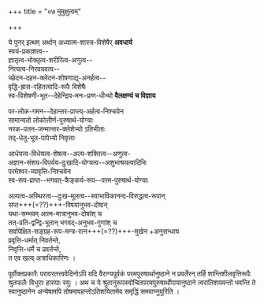 +++
title = "०७ मुमुक्षुत्वम्"

+++

ये पुनर् इत्थम् अर्थान् अध्यात्म-शास्त्र-विशेषैर् **अवधार्य**  
स्वयं-प्रकाशत्व--  
ज्ञातृत्व-भोक्तृत्व-शरीरित्व-अणुत्व--  
नित्यत्व-निरवयवत्व--  
च्छेदन-दहन-क्लेदन-शोषणाद्य्-अनर्हत्व--  
वृद्धि-ह्रास-रहितत्वादि-रूपैः विशेषैः  
स्व-विशेषणी-भूत--देहेन्द्रिय-मनः-प्राण-धीभ्यो **वैलक्षण्यं च विज्ञाय**  

पर-लोक-गमन--देहान्तर-प्राप्त्य्-अर्हत्व-निश्चयेन  
सामान्यतो लोकोत्तीर्ण-पुरुषार्थ-योग्याः  
नरक-पतन-जन्मान्तर-क्लेशेभ्यो ऽतिभीताः  
तद्-धेतु-भूत-पापेभ्यो निवृत्ताः  

आधेयत्व-विधेयत्व-शेषत्व--अल्प-शक्तित्व--अणुत्व-  
अज्ञान-संशय-विपर्यय-दुःखादि-योग्यत्व--अशुभाश्रयत्वादिभिः  
परमेश्वर-व्यावृत्ति-निश्चयेन  
स्व-रूप-प्राप्त--भगवत्-कैङ्कर्य-रूप--परम-पुरुषार्थ-योग्याः  

अल्पत्व-अस्थिरत्व--दुःख-मूलत्व--स्वाभाविकानन्द-विरुद्धत्व-रूपान्  
सप्त+++(=??)+++-विषयानुभव-दोषान्  
यथा-सम्भवम् आत्म-मात्रानुभव-दोषांश् च  
तत्-प्रति-द्वन्द्वि-भूतान् भगवद्-अनुभव-गुणांश् च  
सर्वापेक्षित-सङ्ग्रह-रूप-मन्त्र-रत्न+++(=??)+++-मुखेन +अनुसन्धाय  
प्रवृत्ति-धर्मात् निवर्तन्ते,  
निवृत्ति-धर्मे च प्रवर्तन्ते,  
त एव खल्व् अत्राधिकारिणः ।

पूर्वोक्तप्रकारैः परावरतत्त्ववेदिनोऽपि यदि वैराग्यपूर्वकं परमपुरुषार्थानुष्ठाने न प्रवर्तेरन् तर्हि शान्तिशीलवृत्तिरूपैः श्रुतफलैः विधुराः हास्याः स्युः । अथ च ये श्रुतानुरूपस्वोचितपरमपुरुषार्थोपायानुष्ठाने त्वरातिशयवन्तो भवन्ति ते स्वानुष्ठानेन अन्येषामपि तोषमावहन्तोऽतिशयितामेव समृद्धिं समवाप्नुयुरिति ।

